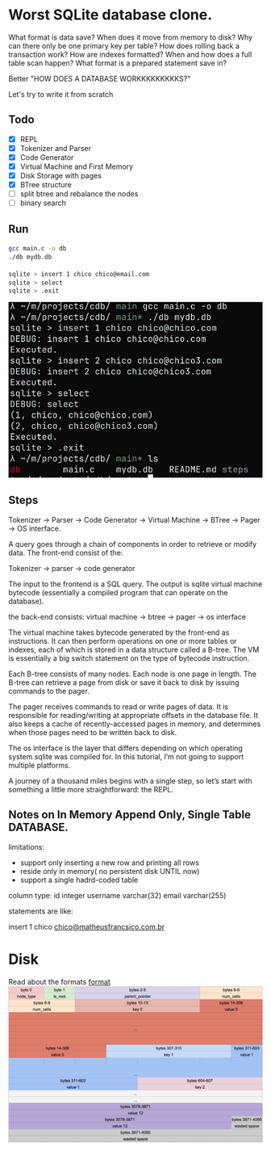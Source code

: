 # Worst SQLite database clone.

What format is data save? 
When does it move from memory to disk?
Why can there only be one primary key per table?
How does rolling back a transaction work?
How are indexes formatted?
When and how does a full table scan happen?
What format is a prepared statement save in?

Better "HOW DOES A DATABASE WORKKKKKKKKKS?"

Let's try to write it from scratch


## Todo
- [x] REPL
- [x] Tokenizer and Parser
- [x] Code Generator 
- [x] Virtual Machine and First Memory
- [x] Disk Storage with pages
- [x] BTree structure
- [ ] split btree and rebalance the nodes
- [ ] binary search

## Run
```bash
gcc main.c -o db
./db mydb.db

sqlite > insert 1 chico chico@email.com
sqlite > select
sqlite > .exit
```

![test](./img.jpeg)

## Steps

Tokenizer -> Parser -> Code Generator -> Virtual Machine -> BTree -> Pager -> OS interface.

A query goes through a chain of components in order to retrieve or modify data.
The front-end consist of the:

Tokenizer -> parser -> code generator

The input to the frontend is a SQL query. The output is sqlite virtual machine 
bytecode (essentially a compiled program that can operate on the database).

the back-end consists:
virtual machine -> btree -> pager -> os interface

The virtual machine takes bytecode generated by the 
front-end as instructions. It can then perform operations on
one or more tables or indexes, each of which is stored in 
a data structure called a B-tree. The VM is essentially a 
big switch statement on the type of bytecode instruction.

Each B-tree consists of many nodes. Each node is one page 
in length. The B-tree can retrieve a page from disk or save 
it back to disk by issuing commands to the pager.

The pager receives commands to read or write pages of data. 
It is responsible for reading/writing at appropriate offsets 
in the database file. It also keeps a cache of recently-accessed
pages in memory, and determines when those pages need to be 
written back to disk.

The os interface is the layer that differs depending on which 
operating system sqlite was compiled for. In this tutorial, 
I’m not going to support multiple platforms.

A journey of a thousand miles begins with a single step, 
so let’s start with something a little more straightforward:
the REPL.

## Notes on In Memory Append Only, Single Table DATABASE.

limitations:
- support only inserting a new row and printing all rows
- reside only in memory( no persistent disk UNTIL now)
- support a single hadrd-coded table


column type:
id       integer
username varchar(32)
email    varchar(255)

statements are like:

insert 1 chico chico@matheusfrancsico.com.br


# Disk 

Read about the formats [format](./notes/formats.md)
![disk-leaf-node-format](./leaf-node-format.png)




